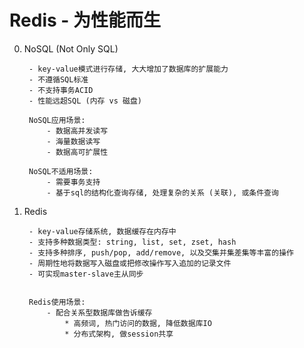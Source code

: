 # Redis - 为性能而生


0. NoSQL (Not Only SQL)

        - key-value模式进行存储, 大大增加了数据库的扩展能力
        - 不遵循SQL标准
        - 不支持事务ACID
        - 性能远超SQL (内存 vs 磁盘)
        
        NoSQL应用场景: 
            - 数据高并发读写
            - 海量数据读写
            - 数据高可扩展性
        
        NoSQL不适用场景:
            - 需要事务支持
            - 基于sql的结构化查询存储, 处理复杂的关系 (关联), 或条件查询
       
       
1. Redis

        - key-value存储系统, 数据缓存在内存中
        - 支持多种数据类型: string, list, set, zset, hash
        - 支持多种排序, push/pop, add/remove, 以及交集并集差集等丰富的操作
        - 周期性地将数据写入磁盘或把修改操作写入追加的记录文件
        - 可实现master-slave主从同步
        
        
        Redis使用场景:
            - 配合关系型数据库做告诉缓存
                * 高频词, 热门访问的数据, 降低数据库IO
                * 分布式架构, 做session共享
    
    
    
